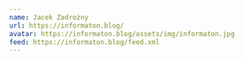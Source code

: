 ```yaml
---
name: Jacek Zadrożny
url: https://informaton.blog/
avatar: https://informaton.blog/assets/img/informaton.jpg
feed: https://informaton.blog/feed.xml
---
```

